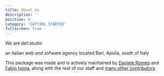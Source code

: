 ```yaml
---
title: About Us
description: ''
position: 6
category: 'GETTING STARTED'
fullscreen: true
---
```


We are def:studio 

an italian web and sofware agency located Bari, Apulia, south of Italy

This package was made and is actively maintained by [Daniele Romeo](mailto:danieleromeo@defstudio.it) and [Fabio Ivona](fabio.ivona@defstudio.it), along with the rest of our staff and [many other contributors](https://github.com/def-studio/pest-plugin-laravel-expectations/graphs/contributors).

